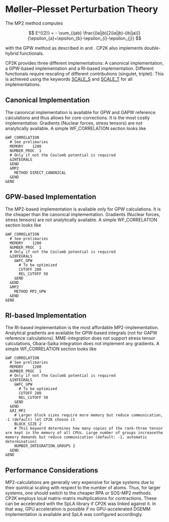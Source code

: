 # Møller–Plesset Perturbation Theory

The MP2 method computes

$$
E^{(2)} = - \sum_{ijab} \frac{(ia|jb)[2(ia|jb)-(ib|ja)]}{\epsilon_{a}+\epsilon_{b}-\epsilon_{i}-\epsilon_{j}}
$$

with the GPW method as described in [](#DelBen2012) and [](#DelBen2013). CP2K also implements double-hybrid functionals.

CP2K provides three different implementations: A canonical implementation, a GPW-based implementation and a RI-based implementation. Different functionals require rescaling of different contributions (singulet, triplet). This is achieved using the keywords [SCALE_S](#CP2K_INPUT.FORCE_EVAL.DFT.XC.WF_CORRELATION.SCALE_S) and [SCALE_T](#CP2K_INPUT.FORCE_EVAL.DFT.XC.WF_CORRELATION.SCALE_T) for all implementations.

## Canonical Implementation

The canonical implementation is available for GPW and GAPW reference calculations and thus allows for core-corrections. It is the most costly implementation. Gradients (Nuclear forces, stress tensors) are not analytically available. A simple WF_CORRELATION section looks like

```none
&WF_CORRELATION
  # See prelimaries
  MEMORY    1200
  NUMBER_PROC  1
  # Only if not the Coulomb potential is required
  &INTEGRALS
  &END
  &MP2
    METHOD DIRECT_CANONICAL
  &END
&END
```

## GPW-based Implementation

The MP2-based implementation is available only for GPW calculations.[](#DelBen2012) It is the cheaper than the canonical implementation. Gradients (Nuclear forces, stress tensors) are not analytically available. A simple WF_CORRELATION section looks like

```none
&WF_CORRELATION
  # See prelimaries
  MEMORY    1200
  NUMBER_PROC  1
  # Only if not the Coulomb potential is required
  &INTEGRALS
    &WFC_GPW
      # To be optimized
      CUTOFF 200
      REL_CUTOFF 50
    &END
  &END
  &MP2
    METHOD MP2_GPW
  &END
&END
```

## RI-based Implementation

The RI-based implementation is the most affordable MP2-implementation.[](#DelBen2013) Analytical gradients are available for GPW-based integrals (not for GAPW reference calculations).[](#DelBen2015b) MME-integration does not support stress tensor calculations, Obara-Saika integration does not implement any gradients. A simple WF_CORRELATION section looks like

```none
&WF_CORRELATION
  # See prelimaries
  MEMORY    1200
  NUMBER_PROC  1
  # Only if not the Coulomb potential is required
  &INTEGRALS
    &WFC_GPW
      # To be optimized
      CUTOFF 200
      REL_CUTOFF 50
    &END
  &END
  &RI_MP2
    # Larger block sizes require more memory but reduce communication, -1 (default) let CP2K choose it
    BLOCK_SIZE 2
    # This keyword determines how many copies of the rank-three tensor are kept in the memory of all CPUs. Large number of groups increasethe memory demands but reduce communication (default: -1, automatic determination)
    NUMBER_INTEGRATION_GROUPS 2
  &END
&END
```

## Performance Considerations

MP2-calculations are generally very expensive for large systems due to their quintical scaling with respect to the number of atoms. Thus, for larger systems, one should switch to the cheaper RPA or SOS-MP2 methods.
CP2K employs local matrix-matrix multiplications for contractions. These can be accelerated with the SpLA library if CP2K was linked against it. In that way, GPU acceleration is possible if no GPU-accelerated DGEMM implementation is available and SpLA was configured accordingly.
